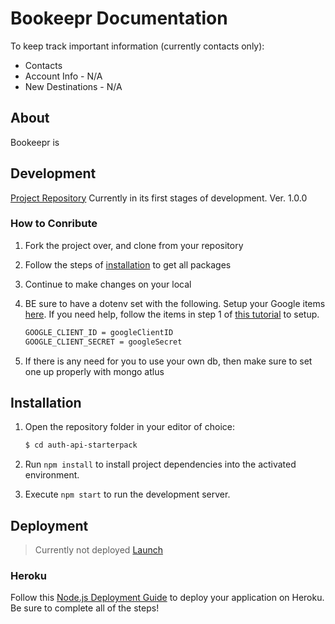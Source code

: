 # Bookeepr Documentation
To keep track important information (currently contacts only):
* Contacts
* Account Info - N/A
* New Destinations - N/A

## About
Bookeepr is 

## Development
[Project Repository](https://github.com/KitsuneNoctus/auth-api-starterpack)
Currently in its first stages of development. Ver. 1.0.0

### How to Conribute
1. Fork the project over, and clone from your repository
1. Follow the steps of [installation](#Installation) to get all packages
1. Continue to make changes on your local
1. BE sure to have a dotenv set with the following. Setup your Google items [here](https://console.cloud.google.com/getting-started). If you need help, follow the items in step 1 of [this tutorial](https://www.loginradius.com/blog/async/google-authentication-with-nodejs-and-passportjs/) to setup.
    ```bash
    GOOGLE_CLIENT_ID = googleClientID
    GOOGLE_CLIENT_SECRET = googleSecret
    ```

1. If there is any need for you to use your own db, then make sure to set one up properly with mongo atlus

## Installation

1. Open the repository folder in your editor of choice:

    ```bash
    $ cd auth-api-starterpack
    ```

1. Run `npm install` to install project dependencies into the activated environment.
1. Execute `npm start` to run the development server.


## Deployment
> Currently not deployed
[Launch](https://bookeepr-bew.herokuapp.com/)

### Heroku

Follow this [Node.js Deployment Guide](https://devcenter.heroku.com/articles/getting-started-with-nodejs) to deploy your application on Heroku. Be sure to complete all of the steps!


